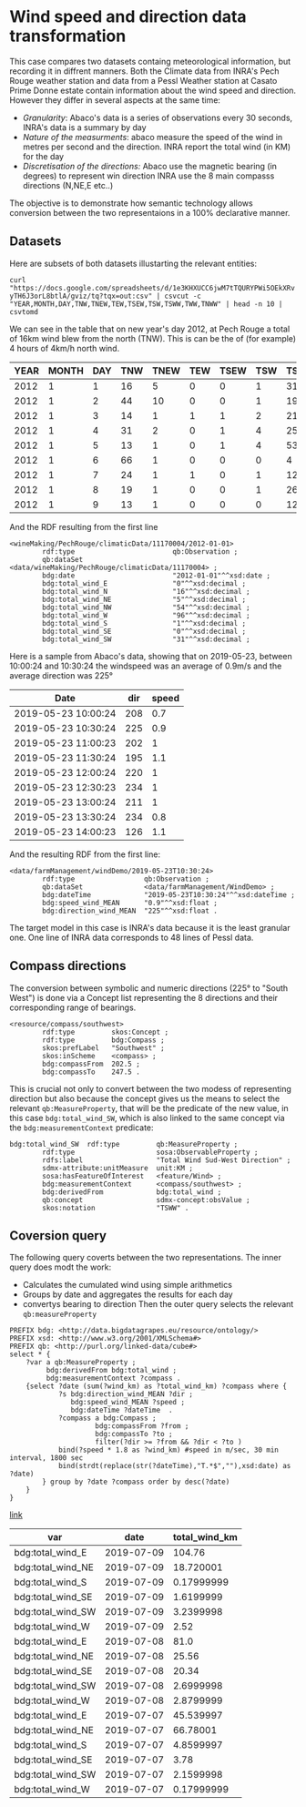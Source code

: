 # Wind speed and direction data transformation


This case compares two datasets containg meteorological information, but recording it in diffrent manners. Both the Climate data from INRA's Pech Rouge weather station and data from a Pessl Weather station at Casato Prime Donne estate contain information about the wind speed and direction. However they differ in several aspects at the same time:
* *Granularity*: Abaco's data is a series of observations every 30 seconds, INRA's data is a summary by day
* *Nature of the measurments*: abaco measure the speed of the wind in metres per second and the direction. INRA report the total wind (in KM) for the day
* *Discretisation of the directions:* Abaco use the magnetic bearing (in degrees) to represent win direction INRA use the 8 main compasss directions (N,NE,E etc..)

The objective is to demonstrate how semantic technology allows conversion between the two representaions in a 100% declarative manner. 

## Datasets 

 Here are subsets of both datasets illustarting the relevant entities:
 
`curl "https://docs.google.com/spreadsheets/d/1e3KHXUCC6jwM7tTQURYPWi5OEkXRvyTH6J3orL8btlA/gviz/tq?tqx=out:csv" | csvcut -c "YEAR,MONTH,DAY,TNW,TNEW,TEW,TSEW,TSW,TSWW,TWW,TNWW" | head -n 10 | csvtomd`

We can see in the table that on new year's day 2012, at Pech Rouge a total of 16km wind blew from the north (TNW). This is can be the of (for example) 4 hours of 4km/h north wind. 

YEAR  |  MONTH  |  DAY  |  TNW  |  TNEW  |  TEW  |  TSEW  |  TSW  |  TSWW  |  TWW  |  TNWW
------|---------|-------|-------|--------|-------|--------|-------|--------|-------|------
2012  |  1      |  1    |  16   |  5     |  0    |  0     |  1    |  31    |  96   |  54
2012  |  1      |  2    |  44   |  10    |  0    |  0     |  1    |  19    |  139  |  120
2012  |  1      |  3    |  14   |  1     |  1    |  1     |  2    |  21    |  65   |  95
2012  |  1      |  4    |  31   |  2     |  0    |  1     |  4    |  25    |  94   |  175
2012  |  1      |  5    |  13   |  1     |  0    |  1     |  4    |  53    |  261  |  213
2012  |  1      |  6    |  66   |  1     |  0    |  0     |  0    |  4     |  77   |  313
2012  |  1      |  7    |  24   |  1     |  1    |  0     |  1    |  12    |  110  |  251
2012  |  1      |  8    |  19   |  1     |  0    |  0     |  1    |  26    |  105  |  155
2012  |  1      |  9    |  13   |  1     |  0    |  0     |  0    |  12    |  149  |  257

And the RDF resulting from the first line
```ttl
<wineMaking/PechRouge/climaticData/11170004/2012-01-01>
        rdf:type                        qb:Observation ;
        qb:dataSet                      <data/wineMaking/PechRouge/climaticData/11170004> ;
        bdg:date                        "2012-01-01"^^xsd:date ;
        bdg:total_wind_E                "0"^^xsd:decimal ;
        bdg:total_wind_N                "16"^^xsd:decimal ;
        bdg:total_wind_NE               "5"^^xsd:decimal ;
        bdg:total_wind_NW               "54"^^xsd:decimal ;
        bdg:total_wind_W                "96"^^xsd:decimal ;
        bdg:total_wind_S                "1"^^xsd:decimal ;
        bdg:total_wind_SE               "0"^^xsd:decimal ;
        bdg:total_wind_SW               "31"^^xsd:decimal ;
```  

Here is a sample from Abaco's data, showing that on 2019-05-23, between 10:00:24 and 10:30:24 the windspeed was an average of 0.9m/s and the average direction was 225°

Date                 |  dir  |  speed
---------------------|-------|-------
2019-05-23 10:00:24  |  208  |  0.7
2019-05-23 10:30:24  |  225  |  0.9
2019-05-23 11:00:23  |  202  |  1
2019-05-23 11:30:24  |  195  |  1.1
2019-05-23 12:00:24  |  220  |  1
2019-05-23 12:30:23  |  234  |  1
2019-05-23 13:00:24  |  211  |  1
2019-05-23 13:30:24  |  234  |  0.8
2019-05-23 14:00:23  |  126  |  1.1

And the resulting RDF from the first line:

```ttl
<data/farmManagement/windDemo/2019-05-23T10:30:24>
        rdf:type                 qb:Observation ;
        qb:dataSet               <data/farmManagement/WindDemo> ;
        bdg:dateTime             "2019-05-23T10:30:24"^^xsd:dateTime ;
        bdg:speed_wind_MEAN      "0.9"^^xsd:float ;
        bdg:direction_wind_MEAN  "225"^^xsd:float .
```

The target model in this case is INRA's data because it is the least granular one. One line of INRA data corresponds to 48 lines of Pessl data.

## Compass directions 

The conversion between symbolic and numeric directions (225° to "South West") is done via a Concept list representing the 8 directions and their corresponding range of bearings. 

```ttl
<resource/compass/southwest>
        rdf:type         skos:Concept ;
        rdf:type         bdg:Compass ;
        skos:prefLabel   "Southwest" ;
        skos:inScheme    <compass> ;
        bdg:compassFrom  202.5 ;
        bdg:compassTo    247.5 .
```

This is crucial not only to convert between the two modess of representing direction but also because the concept gives us the means to select the relevant `qb:MeasureProperty`, that will be the predicate of the new value, in this case `bdg:total_wind_SW`, which is also linked to the same concept via the `bdg:measurementContext` predicate:

```ttl
bdg:total_wind_SW  rdf:type         qb:MeasureProperty ;
        rdf:type                    sosa:ObservableProperty ;
        rdfs:label                  "Total Wind Sud-West Direction" ;
        sdmx-attribute:unitMeasure  unit:KM ;
        sosa:hasFeatureOfInterest   <feature/Wind> ;
        bdg:measurementContext      <compass/southwest> ;
        bdg:derivedFrom             bdg:total_wind ;
        qb:concept                  sdmx-concept:obsValue ;
        skos:notation               "TSWW" .
```
## Coversion query 

The following query coverts between the two representations. 
The inner query does modt the work:
* Calculates the cumulated wind using simple arithmetics
* Groups by date and aggregates the results for each day
* convertys bearing to direction
Then the outer query selects the relevant `qb:measureProperty`


```sparql
PREFIX bdg: <http://data.bigdatagrapes.eu/resource/ontology/>
PREFIX xsd: <http://www.w3.org/2001/XMLSchema#>
PREFIX qb: <http://purl.org/linked-data/cube#>
select * {
    ?var a qb:MeasureProperty ;
         bdg:derivedFrom bdg:total_wind ;
         bdg:measurementContext ?compass .
    {select ?date (sum(?wind_km) as ?total_wind_km) ?compass where {
            ?s bdg:direction_wind_MEAN ?dir ;
               bdg:speed_wind_MEAN ?speed ;
               bdg:dateTime ?dateTime  .
            ?compass a bdg:Compass ;
                     bdg:compassFrom ?from ;
                     bdg:compassTo ?to ;
                     filter(?dir >= ?from && ?dir < ?to )
            bind(?speed * 1.8 as ?wind_km) #speed in m/sec, 30 min interval, 1800 sec  
            bind(strdt(replace(str(?dateTime),"T.*$",""),xsd:date) as ?date)   
        } group by ?date ?compass order by desc(?date)
    }
}
```
[link](http://136.243.38.67:7200/sparql?name=Wind+speed+and+direction+aggregation&infer=true&sameAs=true&query=PREFIX+bdg%3A+%3Chttp%3A%2F%2Fdata.bigdatagrapes.eu%2Fresource%2Fontology%2F%3E%0APREFIX+xsd%3A+%3Chttp%3A%2F%2Fwww.w3.org%2F2001%2FXMLSchema%23%3E%0APREFIX+qb%3A+%3Chttp%3A%2F%2Fpurl.org%2Flinked-data%2Fcube%23%3E%0Aselect+*+%7B%0A++++%3Fvar+a+qb%3AMeasureProperty+%3B%0A+++++++++bdg%3AderivedFrom+bdg%3Atotal_wind+%3B%0A+++++++++bdg%3AmeasurementContext+%3Fcompass+.%0A++++%7Bselect+%3Fdate+(sum(%3Fwind_km)+as+%3Ftotal_wind_km)+%3Fcompass+where+%7B%0A++++++++++++%3Fs+bdg%3Adirection_wind_MEAN+%3Fdir+%3B%0A+++++++++++++++bdg%3Aspeed_wind_MEAN+%3Fspeed+%3B%0A+++++++++++++++bdg%3AdateTime+%3FdateTime++.%0A++++++++++++%3Fcompass+a+bdg%3ACompass+%3B%0A+++++++++++++++++++++bdg%3AcompassFrom+%3Ffrom+%3B%0A+++++++++++++++++++++bdg%3AcompassTo+%3Fto+%3B%0A+++++++++++++++++++++filter(%3Fdir+%3E%3D+%3Ffrom+%26%26+%3Fdir+%3C+%3Fto+)%0A++++++++++++bind(%3Fspeed+*+1.8+as+%3Fwind_km)+%23speed+in+m%2Fsec%2C+30+min+interval%2C+1800+sec++%0A++++++++++++bind(strdt(replace(str(%3FdateTime)%2C%22T.*%24%22%2C%22%22)%2Cxsd%3Adate)+as+%3Fdate)+++%0A++++++++%7D+group+by+%3Fdate+%3Fcompass+order+by+desc(%3Fdate)%0A++++%7D%0A%7D)

var            |  date        |  total_wind_km
---------------|--------------|---------------
bdg:total_wind_E   |  2019-07-09  |  104.76
bdg:total_wind_NE  |  2019-07-09  |  18.720001
bdg:total_wind_S   |  2019-07-09  |  0.17999999
bdg:total_wind_SE  |  2019-07-09  |  1.6199999
bdg:total_wind_SW  |  2019-07-09  |  3.2399998
bdg:total_wind_W   |  2019-07-09  |  2.52
bdg:total_wind_E   |  2019-07-08  |  81.0
bdg:total_wind_NE  |  2019-07-08  |  25.56
bdg:total_wind_SE  |  2019-07-08  |  20.34
bdg:total_wind_SW  |  2019-07-08  |  2.6999998
bdg:total_wind_W   |  2019-07-08  |  2.8799999
bdg:total_wind_E   |  2019-07-07  |  45.539997
bdg:total_wind_NE  |  2019-07-07  |  66.78001
bdg:total_wind_S   |  2019-07-07  |  4.8599997
bdg:total_wind_SE  |  2019-07-07  |  3.78
bdg:total_wind_SW  |  2019-07-07  |  2.1599998
bdg:total_wind_W   |  2019-07-07  |  0.17999999

